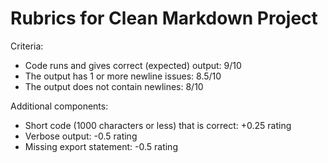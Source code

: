 # Rubrics for Clean Markdown Project

Criteria:
- Code runs and gives correct (expected) output: 9/10
- The output has 1 or more newline issues: 8.5/10
- The output does not contain newlines: 8/10

Additional components:
- Short code (1000 characters or less) that is correct: +0.25 rating
- Verbose output: -0.5 rating
- Missing export statement: -0.5 rating